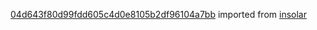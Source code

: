 [04d643f80d99fdd605c4d0e8105b2df96104a7bb](https://github.com/insolar/insolar/commit/04d643f80d99fdd605c4d0e8105b2df96104a7bb) imported from [insolar](https://github.com/insolar/insolar)
